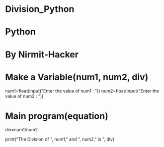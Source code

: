 # Division_Python
# Python
# By Nirmit-Hacker

# Make a Variable(num1, num2, div)
num1=float(input("Enter the value of num1 : "))
num2=float(input("Enter the value of num2 : "))

# Main program(equation)
div=num1/num2

print("The Division of ", num1," and ", num2," is ", div)
